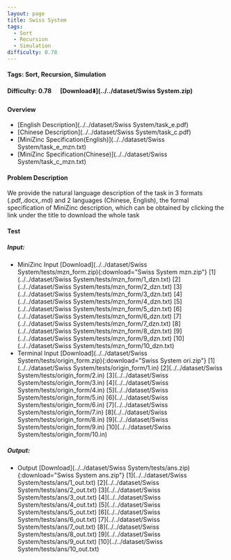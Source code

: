 ```yaml
---
layout: page
title: Swiss System
tags:
  - Sort
  - Recursion
  - Simulation
difficulty: 0.78
---
```


#### Tags: Sort, Recursion, Simulation
#### Difficulty: 0.78 &nbsp;&nbsp;&nbsp;&nbsp; [Download⬇️](../../dataset/Swiss System.zip)
#### Overview
- [English Description](../../dataset/Swiss System/task_e.pdf)
- [Chinese Description](../../dataset/Swiss System/task_c.pdf)
- [MiniZinc Specification(English)](../../dataset/Swiss System/task_e_mzn.txt)
- [MiniZinc Specification(Chinese)](../../dataset/Swiss System/task_c_mzn.txt)

#### Problem Description
We provide the natural language description of the task in 3 formats (.pdf,.docx,.md) and 2 languages (Chinese, English), the formal specification of MiniZinc description, which can be obtained by clicking the link under the title to download the whole task
#### Test
##### Input:
- MiniZinc Input [Download](../../dataset/Swiss System/tests/mzn_form.zip){:download="Swiss System mzn.zip"} [1](../../dataset/Swiss System/tests/mzn_form/1_dzn.txt) [2](../../dataset/Swiss System/tests/mzn_form/2_dzn.txt) [3](../../dataset/Swiss System/tests/mzn_form/3_dzn.txt) [4](../../dataset/Swiss System/tests/mzn_form/4_dzn.txt) [5](../../dataset/Swiss System/tests/mzn_form/5_dzn.txt) [6](../../dataset/Swiss System/tests/mzn_form/6_dzn.txt) [7](../../dataset/Swiss System/tests/mzn_form/7_dzn.txt) [8](../../dataset/Swiss System/tests/mzn_form/8_dzn.txt) [9](../../dataset/Swiss System/tests/mzn_form/9_dzn.txt) [10](../../dataset/Swiss System/tests/mzn_form/10_dzn.txt) 
- Terminal Input [Download](../../dataset/Swiss System/tests/origin_form.zip){:download="Swiss System ori.zip"} [1](../../dataset/Swiss System/tests/origin_form/1.in) [2](../../dataset/Swiss System/tests/origin_form/2.in) [3](../../dataset/Swiss System/tests/origin_form/3.in) [4](../../dataset/Swiss System/tests/origin_form/4.in) [5](../../dataset/Swiss System/tests/origin_form/5.in) [6](../../dataset/Swiss System/tests/origin_form/6.in) [7](../../dataset/Swiss System/tests/origin_form/7.in) [8](../../dataset/Swiss System/tests/origin_form/8.in) [9](../../dataset/Swiss System/tests/origin_form/9.in) [10](../../dataset/Swiss System/tests/origin_form/10.in) 

##### Output:
- Output [Download](../../dataset/Swiss System/tests/ans.zip){:download="Swiss System ans.zip"} [1](../../dataset/Swiss System/tests/ans/1_out.txt) [2](../../dataset/Swiss System/tests/ans/2_out.txt) [3](../../dataset/Swiss System/tests/ans/3_out.txt) [4](../../dataset/Swiss System/tests/ans/4_out.txt) [5](../../dataset/Swiss System/tests/ans/5_out.txt) [6](../../dataset/Swiss System/tests/ans/6_out.txt) [7](../../dataset/Swiss System/tests/ans/7_out.txt) [8](../../dataset/Swiss System/tests/ans/8_out.txt) [9](../../dataset/Swiss System/tests/ans/9_out.txt) [10](../../dataset/Swiss System/tests/ans/10_out.txt) 

